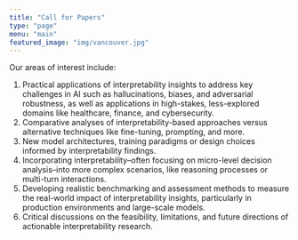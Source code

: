 ```yaml
---
title: "Call for Papers"
type: "page"
menu: "main"
featured_image: "img/vancouver.jpg"
---
```


Our areas of interest include:
1. Practical applications of interpretability insights to address key challenges in AI such as hallucinations, biases, and adversarial robustness, as well as applications in high-stakes, less-explored domains like healthcare, finance, and cybersecurity.
2. Comparative analyses of interpretability-based approaches versus alternative techniques like fine-tuning, prompting, and more.
3. New model architectures, training paradigms or design choices informed by interpretability findings.
4. Incorporating interpretability–often focusing on micro-level decision analysis–into more complex scenarios, like reasoning processes or multi-turn interactions.
5. Developing realistic benchmarking and assessment methods to measure the real-world impact of interpretability insights, particularly in production environments and large-scale models.
6. Critical discussions on the feasibility, limitations, and future directions of actionable interpretability research.
